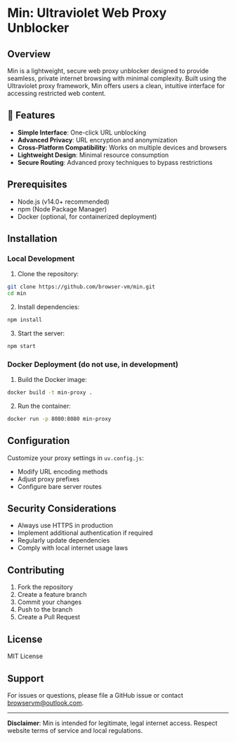 # Min: Ultraviolet Web Proxy Unblocker

## Overview

Min is a lightweight, secure web proxy unblocker designed to provide seamless, private internet browsing with minimal complexity. Built using the Ultraviolet proxy framework, Min offers users a clean, intuitive interface for accessing restricted web content.

## 🚀 Features

- **Simple Interface**: One-click URL unblocking
- **Advanced Privacy**: URL encryption and anonymization
- **Cross-Platform Compatibility**: Works on multiple devices and browsers
- **Lightweight Design**: Minimal resource consumption
- **Secure Routing**: Advanced proxy techniques to bypass restrictions

## Prerequisites

- Node.js (v14.0+ recommended)
- npm (Node Package Manager)
- Docker (optional, for containerized deployment)

## Installation

### Local Development

1. Clone the repository:
```bash
git clone https://github.com/browser-vm/min.git
cd min
```

2. Install dependencies:
```bash
npm install
```

3. Start the server:
```bash
npm start
```

### Docker Deployment (do not use, in development)

1. Build the Docker image:
```bash
docker build -t min-proxy .
```

2. Run the container:
```bash
docker run -p 8080:8080 min-proxy
```

## Configuration

Customize your proxy settings in `uv.config.js`:
- Modify URL encoding methods
- Adjust proxy prefixes
- Configure bare server routes

## Security Considerations

- Always use HTTPS in production
- Implement additional authentication if required
- Regularly update dependencies
- Comply with local internet usage laws

## Contributing

1. Fork the repository
2. Create a feature branch
3. Commit your changes
4. Push to the branch
5. Create a Pull Request

## License

MIT License

## Support

For issues or questions, please file a GitHub issue or contact browservm@outlook.com.

---

**Disclaimer**: Min is intended for legitimate, legal internet access. Respect website terms of service and local regulations.
